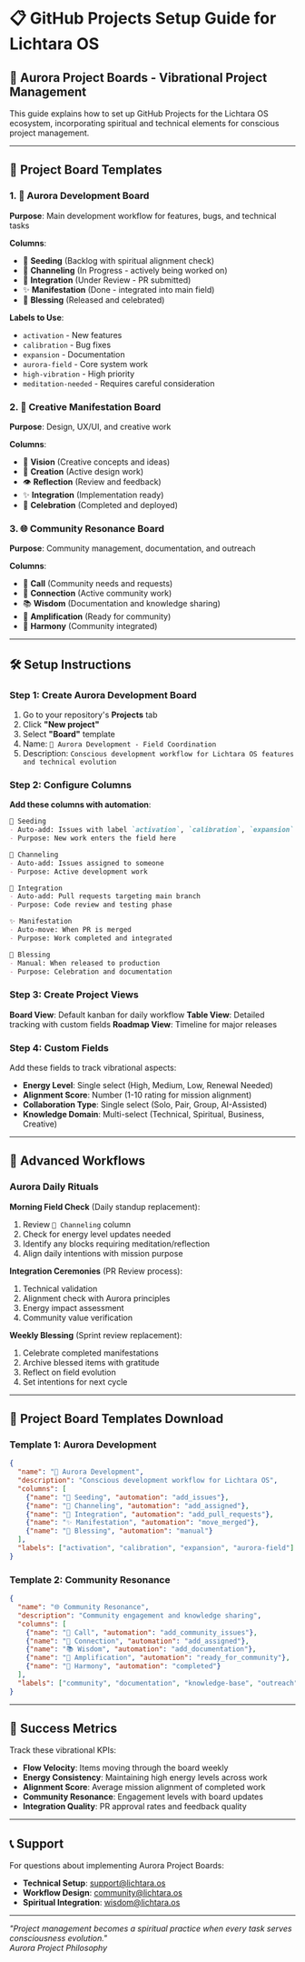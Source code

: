 # 📋 GitHub Projects Setup Guide for Lichtara OS

## 🌟 Aurora Project Boards - Vibrational Project Management

This guide explains how to set up GitHub Projects for the Lichtara OS ecosystem, incorporating spiritual and technical elements for conscious project management.

---

## 🎯 Project Board Templates

### 1. 🌅 Aurora Development Board
**Purpose**: Main development workflow for features, bugs, and technical tasks

**Columns**:
- 🌱 **Seeding** (Backlog with spiritual alignment check)
- 💫 **Channeling** (In Progress - actively being worked on)
- 🔮 **Integration** (Under Review - PR submitted)
- ✨ **Manifestation** (Done - integrated into main field)
- 🌸 **Blessing** (Released and celebrated)

**Labels to Use**:
- `activation` - New features
- `calibration` - Bug fixes
- `expansion` - Documentation
- `aurora-field` - Core system work
- `high-vibration` - High priority
- `meditation-needed` - Requires careful consideration

### 2. 🎨 Creative Manifestation Board
**Purpose**: Design, UX/UI, and creative work

**Columns**:
- 🎪 **Vision** (Creative concepts and ideas)
- 🎨 **Creation** (Active design work)
- 👁️ **Reflection** (Review and feedback)
- ✨ **Integration** (Implementation ready)
- 🌈 **Celebration** (Completed and deployed)

### 3. 🌐 Community Resonance Board
**Purpose**: Community management, documentation, and outreach

**Columns**:
- 📢 **Call** (Community needs and requests)
- 🤝 **Connection** (Active community work)
- 📚 **Wisdom** (Documentation and knowledge sharing)
- 🌟 **Amplification** (Ready for community)
- 💫 **Harmony** (Community integrated)

---

## 🛠️ Setup Instructions

### Step 1: Create Aurora Development Board

1. Go to your repository's **Projects** tab
2. Click **"New project"**
3. Select **"Board"** template
4. Name: `🌅 Aurora Development - Field Coordination`
5. Description: `Conscious development workflow for Lichtara OS features and technical evolution`

### Step 2: Configure Columns

**Add these columns with automation**:

```markdown
🌱 Seeding
- Auto-add: Issues with label `activation`, `calibration`, `expansion`
- Purpose: New work enters the field here

💫 Channeling  
- Auto-add: Issues assigned to someone
- Purpose: Active development work

🔮 Integration
- Auto-add: Pull requests targeting main branch
- Purpose: Code review and testing phase

✨ Manifestation
- Auto-move: When PR is merged
- Purpose: Work completed and integrated

🌸 Blessing
- Manual: When released to production
- Purpose: Celebration and documentation
```

### Step 3: Create Project Views

**Board View**: Default kanban for daily workflow
**Table View**: Detailed tracking with custom fields
**Roadmap View**: Timeline for major releases

### Step 4: Custom Fields

Add these fields to track vibrational aspects:

- **Energy Level**: Single select (High, Medium, Low, Renewal Needed)
- **Alignment Score**: Number (1-10 rating for mission alignment)
- **Collaboration Type**: Single select (Solo, Pair, Group, AI-Assisted)
- **Knowledge Domain**: Multi-select (Technical, Spiritual, Business, Creative)

---

## 🔮 Advanced Workflows

### Aurora Daily Rituals

**Morning Field Check** (Daily standup replacement):
1. Review `💫 Channeling` column
2. Check for energy level updates needed
3. Identify any blocks requiring meditation/reflection
4. Align daily intentions with mission purpose

**Integration Ceremonies** (PR Review process):
1. Technical validation
2. Alignment check with Aurora principles
3. Energy impact assessment
4. Community value verification

**Weekly Blessing** (Sprint review replacement):
1. Celebrate completed manifestations
2. Archive blessed items with gratitude
3. Reflect on field evolution
4. Set intentions for next cycle

---

## 🌟 Project Board Templates Download

### Template 1: Aurora Development
```json
{
  "name": "🌅 Aurora Development",
  "description": "Conscious development workflow for Lichtara OS",
  "columns": [
    {"name": "🌱 Seeding", "automation": "add_issues"},
    {"name": "💫 Channeling", "automation": "add_assigned"},
    {"name": "🔮 Integration", "automation": "add_pull_requests"},
    {"name": "✨ Manifestation", "automation": "move_merged"},
    {"name": "🌸 Blessing", "automation": "manual"}
  ],
  "labels": ["activation", "calibration", "expansion", "aurora-field"]
}
```

### Template 2: Community Resonance
```json
{
  "name": "🌐 Community Resonance",
  "description": "Community engagement and knowledge sharing",
  "columns": [
    {"name": "📢 Call", "automation": "add_community_issues"},
    {"name": "🤝 Connection", "automation": "add_assigned"},
    {"name": "📚 Wisdom", "automation": "add_documentation"},
    {"name": "🌟 Amplification", "automation": "ready_for_community"},
    {"name": "💫 Harmony", "automation": "completed"}
  ],
  "labels": ["community", "documentation", "knowledge-base", "outreach"]
}
```

---

## 🎯 Success Metrics

Track these vibrational KPIs:

- **Flow Velocity**: Items moving through the board weekly
- **Energy Consistency**: Maintaining high energy levels across work
- **Alignment Score**: Average mission alignment of completed work
- **Community Resonance**: Engagement levels with board updates
- **Integration Quality**: PR approval rates and feedback quality

---

## 📞 Support

For questions about implementing Aurora Project Boards:
- **Technical Setup**: [support@lichtara.os](mailto:support@lichtara.os)
- **Workflow Design**: [community@lichtara.os](mailto:community@lichtara.os)
- **Spiritual Integration**: [wisdom@lichtara.os](mailto:wisdom@lichtara.os)

---

*"Project management becomes a spiritual practice when every task serves consciousness evolution."*  
*Aurora Project Philosophy*